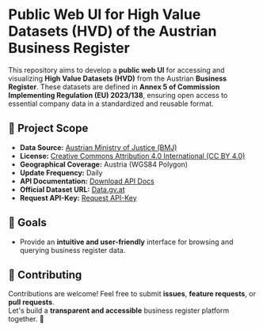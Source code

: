 # Public Web UI for High Value Datasets (HVD) of the Austrian Business Register  

This repository aims to develop a **public web UI** for accessing and visualizing **High Value Datasets (HVD)** from the Austrian **Business Register**. These datasets are defined in **Annex 5 of Commission Implementing Regulation (EU) 2023/138**, ensuring open access to essential company data in a standardized and reusable format.  

## 📌 Project Scope  
- **Data Source:** [Austrian Ministry of Justice (BMJ)](https://www.data.gv.at/auftritte/bmj)  
- **License:** [Creative Commons Attribution 4.0 International (CC BY 4.0)](https://justizonline.gv.at/jop/web/iwg/terms)  
- **Geographical Coverage:** Austria (WGS84 Polygon)  
- **Update Frequency:** Daily  
- **API Documentation:** [Download API Docs](https://justizonline.gv.at/jop/web/assets/iwg/WebService(HVD)_20250116.zip)  
- **Official Dataset URL:** [Data.gv.at](https://www.data.gv.at/katalog/dataset/e91bd464-be86-453c-b693-2ab818e11df2#additional-info)
- **Request API-Key:** [Request API-Key](https://justizonline.gv.at/jop/web/iwg/register)

## 🎯 Goals  
- Provide an **intuitive and user-friendly** interface for browsing and querying business register data.  

## 🤝 Contributing  
Contributions are welcome! Feel free to submit **issues**, **feature requests**, or **pull requests**.  
Let's build a **transparent and accessible** business register platform together. 🚀  
